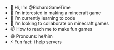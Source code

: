 - 👋 Hi, I’m @RichardGameTime
- 👀 I’m interested in making a minecraft game
- 🌱 I’m currently learning to code
- 💞️ I’m looking to collaborate on minecraft games
- 📫 How to reach me to make fun games
- 😄 Pronouns: he/him
- ⚡ Fun fact: i help servers

<!---
RichardGameTime/RichardGameTime is a ✨ special ✨ repository because its `README.md` (this file) appears on your GitHub profile.
You can click the Preview link to take a look at your changes.
--->
